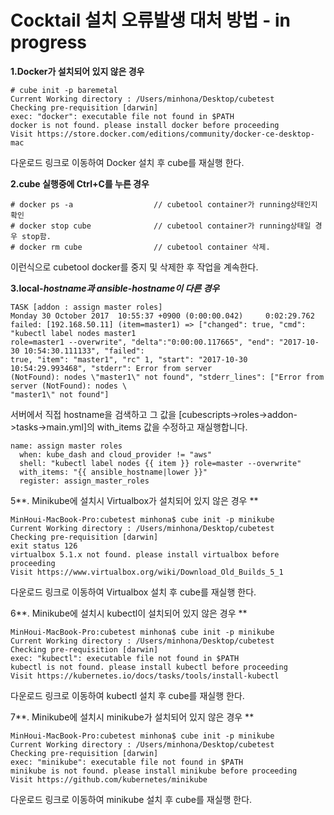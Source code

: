 # Cocktail 설치 오류발생 대처 방법 - in progress

**1.Docker가 설치되어 있지 않은 경우**

```
# cube init -p baremetal
Current Working directory : /Users/minhona/Desktop/cubetest
Checking pre-requisition [darwin]
exec: "docker": executable file not found in $PATH
docker is not found. please install docker before proceeding
Visit https://store.docker.com/editions/community/docker-ce-desktop-mac
```

다운로드 링크로 이동하여 Docker 설치 후 cube를 재실행 한다.

**2.cube 실행중에 Ctrl+C를 누른 경우**

```
# docker ps -a                  // cubetool container가 running상태인지 확인
# docker stop cube              // cubetool container가 running상태일 경우 stop함.
# docker rm cube                // cubetool container 삭제.
```

이런식으로 cubetool docker를 중지 및 삭제한 후 작업을 계속한다.

**3.local-**_**hostname과 ansible-hostname이 다른 경우**_

```
TASK [addon : assign master roles]
Monday 30 October 2017  10:55:37 +0900 (0:00:00.042)     0:02:29.762
failed: [192.168.50.11] (item=master1) => ["changed": true, "cmd": "kubectl label nodes master1 
role=master1 --overwrite", "delta":"0:00:00.117665", "end": "2017-10-30 10:54:30.111133", "failed":
true, "item": "master1", "rc" 1, "start": "2017-10-30 10:54:29.993468", "stderr": Error from server
(NotFound): nodes \"master1\" not found", "stderr_lines": ["Error from server (NotFound): nodes \
"master1\" not found"]
```

서버에서 직접 hostname을 검색하고 그 값을 \[cubescripts-&gt;roles-&gt;addon-&gt;tasks-&gt;main.yml\]의 with\_items 값을 수정하고 재실행합니다.

```
name: assign master roles
  when: kube_dash and cloud_provider != "aws"
  shell: "kubectl label nodes {{ item }} role=master --overwrite"
  with_items: "{{ ansible_hostname|lower }}"
  register: assign_master_roles 
```

5**. Minikube에 설치시 Virtualbox가 설치되어 있지 않은 경우 **

```
MinHoui-MacBook-Pro:cubetest minhona$ cube init -p minikube
Current Working directory : /Users/minhona/Desktop/cubetest
Checking pre-requisition [darwin]
exit status 126
virtualbox 5.1.x not found. please install virtualbox before proceeding
Visit https://www.virtualbox.org/wiki/Download_Old_Builds_5_1
```

다운로드 링크로 이동하여 Virtualbox 설치 후 cube를 재실행 한다.

6**. Minikube에 설치시 kubectl이 설치되어 있지 않은 경우 **

```
MinHoui-MacBook-Pro:cubetest minhona$ cube init -p minikube
Current Working directory : /Users/minhona/Desktop/cubetest
Checking pre-requisition [darwin]
exec: "kubectl": executable file not found in $PATH
kubectl is not found. please install kubectl before proceeding
Visit https://kubernetes.io/docs/tasks/tools/install-kubectl
```

다운로드 링크로 이동하여 kubectl 설치 후 cube를 재실행 한다.

7**. Minikube에 설치시  minikube가 설치되어 있지 않은 경우 **

```
MinHoui-MacBook-Pro:cubetest minhona$ cube init -p minikube
Current Working directory : /Users/minhona/Desktop/cubetest
Checking pre-requisition [darwin]
exec: "minikube": executable file not found in $PATH
minikube is not found. please install minikube before proceeding
Visit https://github.com/kubernetes/minikube
```

다운로드 링크로 이동하여 minikube 설치 후 cube를 재실행 한다.



